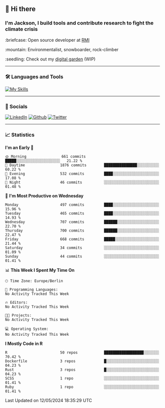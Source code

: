 ## :wave: Hi there
### I'm Jackson, I build tools and contribute research to fight the climate crisis
<p> :briefcase: Open source developer at <a href="https://rmi.org/" alt="RMI">RMI</a></p>
<p> :mountain: Environmentalist, snowboarder, rock-climber</p>
<p> :seedling: Check out my <a href="https://jdhoffa.github.io/" alt="digital garden">digital garden</a> (WIP) </p>

---

### :hammer_and_wrench: Languages and Tools

[![My Skills](https://skillicons.dev/icons?i=r,python,rust,js,html,css,postgresql,neovim,azure,docker,git&perline=6&theme=dark)](https://skillicons.dev)

---

### :iphone: Socials

[![LinkedIn](https://skillicons.dev/icons?i=linkedin&theme=dark)](https://www.linkedin.com/in/jackson-hoffart/) 
[![Github](https://skillicons.dev/icons?i=github&theme=dark)](https://github.com/jdhoffa) 
[![Twitter](https://skillicons.dev/icons?i=twitter&theme=dark)](https://twitter.com/jdhoffart) 

---

### :chart_with_upwards_trend: Statistics

 
<!--START_SECTION:waka-->
**I'm an Early 🐤** 

```text
🌞 Morning                661 commits         █████░░░░░░░░░░░░░░░░░░░░   21.22 % 
🌆 Daytime                1876 commits        ███████████████░░░░░░░░░░   60.22 % 
🌃 Evening                532 commits         ████░░░░░░░░░░░░░░░░░░░░░   17.08 % 
🌙 Night                  46 commits          ░░░░░░░░░░░░░░░░░░░░░░░░░   01.48 % 
```
📅 **I'm Most Productive on Wednesday** 

```text
Monday                   497 commits         ████░░░░░░░░░░░░░░░░░░░░░   15.96 % 
Tuesday                  465 commits         ████░░░░░░░░░░░░░░░░░░░░░   14.93 % 
Wednesday                707 commits         ██████░░░░░░░░░░░░░░░░░░░   22.70 % 
Thursday                 700 commits         ██████░░░░░░░░░░░░░░░░░░░   22.47 % 
Friday                   668 commits         █████░░░░░░░░░░░░░░░░░░░░   21.44 % 
Saturday                 34 commits          ░░░░░░░░░░░░░░░░░░░░░░░░░   01.09 % 
Sunday                   44 commits          ░░░░░░░░░░░░░░░░░░░░░░░░░   01.41 % 
```


📊 **This Week I Spent My Time On** 

```text
🕑︎ Time Zone: Europe/Berlin

💬 Programming Languages: 
No Activity Tracked This Week

🔥 Editors: 
No Activity Tracked This Week

🐱‍💻 Projects: 
No Activity Tracked This Week

💻 Operating System: 
No Activity Tracked This Week
```

**I Mostly Code in R** 

```text
R                        50 repos            ██████████████████░░░░░░░   70.42 % 
Dockerfile               3 repos             █░░░░░░░░░░░░░░░░░░░░░░░░   04.23 % 
Rust                     3 repos             █░░░░░░░░░░░░░░░░░░░░░░░░   04.23 % 
SCSS                     1 repo              ░░░░░░░░░░░░░░░░░░░░░░░░░   01.41 % 
Ruby                     1 repo              ░░░░░░░░░░░░░░░░░░░░░░░░░   01.41 % 
```




 Last Updated on 12/05/2024 18:35:29 UTC
<!--END_SECTION:waka-->
